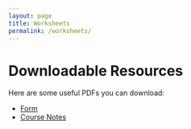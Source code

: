 ```yaml
---
layout: page
title: Worksheets
permalink: /worksheets/
---
```


# Downloadable Resources

Here are some useful PDFs you can download:

- [Form](assets/Form-A-Levels.pdf)
- [Course Notes](assets/pdfs/course-notes.pdf)
